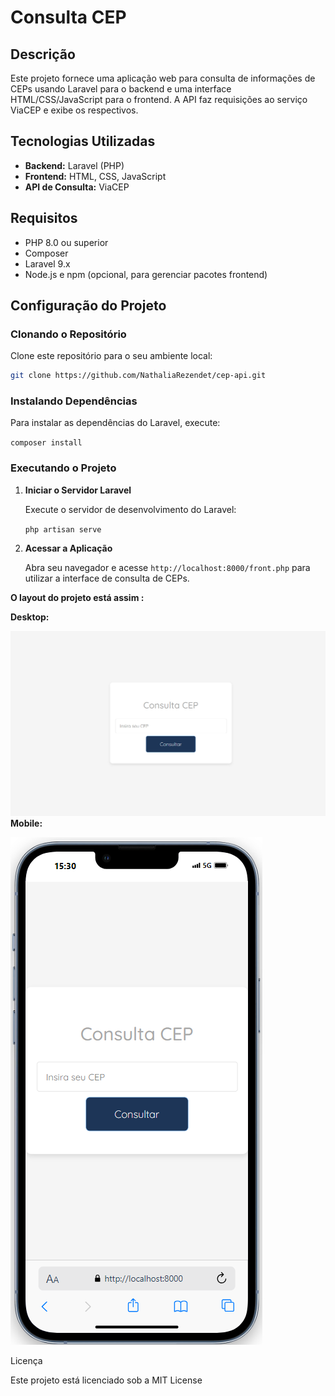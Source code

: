 # Consulta CEP

## Descrição

Este projeto fornece uma aplicação web para consulta de informações de CEPs usando Laravel para o backend e uma interface HTML/CSS/JavaScript para o frontend. A API faz requisições ao serviço ViaCEP e exibe os respectivos.

## Tecnologias Utilizadas

- **Backend:** Laravel (PHP)
- **Frontend:** HTML, CSS, JavaScript
- **API de Consulta:** ViaCEP

## Requisitos

- PHP 8.0 ou superior
- Composer
- Laravel 9.x
- Node.js e npm (opcional, para gerenciar pacotes frontend)

## Configuração do Projeto

### Clonando o Repositório

Clone este repositório para o seu ambiente local:

```bash
git clone https://github.com/NathaliaRezendet/cep-api.git
```

### Instalando Dependências

Para instalar as dependências do Laravel, execute:

`composer install`

### Executando o Projeto

1. **Iniciar o Servidor Laravel**

   Execute o servidor de desenvolvimento do Laravel:

   `php artisan serve`
2. **Acessar a Aplicação**

   Abra seu navegador e acesse `http://localhost:8000/front.php` para utilizar a interface de consulta de CEPs.

**O layout do projeto está assim :**

**Desktop:**

![1721413791504](image/README/1721413791504.png)
**Mobile:**

![1721413863765](image/README/1721413863765.png)

Licença

Este projeto está licenciado sob a MIT License
